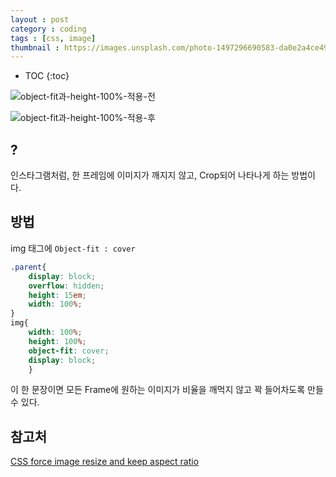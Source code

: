 ```yaml
---
layout : post
category : coding
tags : [css, image]
thumbnail : https://images.unsplash.com/photo-1497296690583-da0e2a4ce49a?ixlib=rb-1.2.1&ixid=eyJhcHBfaWQiOjEyMDd9&auto=format&fit=crop&w=1050&q=80
---
```


* TOC
{:toc}

![object-fit과-height-100%-적용-전](https://user-images.githubusercontent.com/35059428/64484593-29f5db00-d247-11e9-90d6-133d77706d13.png)

![object-fit과-height-100%-적용-후](https://user-images.githubusercontent.com/35059428/64484588-18acce80-d247-11e9-8108-fea9eca871d4.png)


## ?

인스타그램처럼, 한 프레임에 이미지가 깨지지 않고, Crop되어 나타나게 하는 방법이다.

## 방법 

img 태그에 `Object-fit : cover`

```css
.parent{
    display: block;
    overflow: hidden;
    height: 15em;
    width: 100%;
}
img{
    width: 100%;
    height: 100%;
    object-fit: cover;
    display: block;
    }
```

이 한 문장이면
모든 Frame에 원하는 이미지가 비율을 깨먹지 않고
꽉 들어차도록 만들 수 있다.


## 참고처

[CSS force image resize and keep aspect ratio](https://stackoverflow.com/questions/12991351/css-force-image-resize-and-keep-aspect-ratio#answer-39039206)